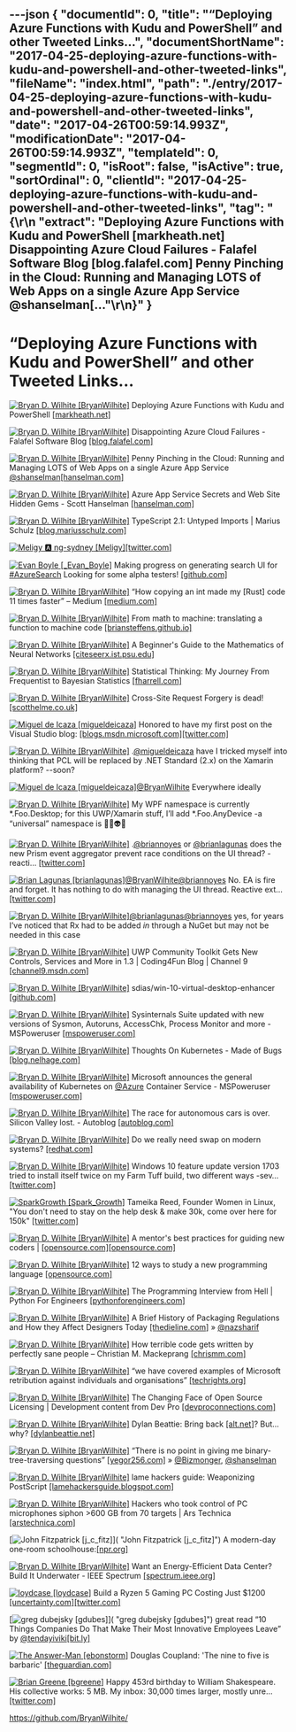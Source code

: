 ---json
{
  "documentId": 0,
  "title": "“Deploying Azure Functions with Kudu and PowerShell” and other Tweeted Links…",
  "documentShortName": "2017-04-25-deploying-azure-functions-with-kudu-and-powershell-and-other-tweeted-links",
  "fileName": "index.html",
  "path": "./entry/2017-04-25-deploying-azure-functions-with-kudu-and-powershell-and-other-tweeted-links",
  "date": "2017-04-26T00:59:14.993Z",
  "modificationDate": "2017-04-26T00:59:14.993Z",
  "templateId": 0,
  "segmentId": 0,
  "isRoot": false,
  "isActive": true,
  "sortOrdinal": 0,
  "clientId": "2017-04-25-deploying-azure-functions-with-kudu-and-powershell-and-other-tweeted-links",
  "tag": "{\r\n  \"extract\": \"Deploying Azure Functions with Kudu and PowerShell [markheath.net] Disappointing Azure Cloud Failures - Falafel Software Blog [blog.falafel.com] Penny Pinching in the Cloud: Running and Managing LOTS of Web Apps on a single Azure App Service @shanselman[...\"\r\n}"
}
---

# “Deploying Azure Functions with Kudu and PowerShell” and other Tweeted Links…

[<img alt="Bryan D. Wilhite [BryanWilhite]" src="https://songhay.blob.core.windows.net/shared-social-twitter/BryanWilhite.jpeg">](http://songhayblog.azurewebsites.net/ "Bryan D. Wilhite [BryanWilhite]") Deploying Azure Functions with Kudu and PowerShell [[markheath.net]](http://markheath.net/post/deploy-azure-functions-kudu-powershell)

[<img alt="Bryan D. Wilhite [BryanWilhite]" src="https://songhay.blob.core.windows.net/shared-social-twitter/BryanWilhite.jpeg">](http://songhayblog.azurewebsites.net/ "Bryan D. Wilhite [BryanWilhite]") Disappointing Azure Cloud Failures - Falafel Software Blog [[blog.falafel.com]](https://blog.falafel.com/disappointing-azure-cloud-failures/)

[<img alt="Bryan D. Wilhite [BryanWilhite]" src="https://songhay.blob.core.windows.net/shared-social-twitter/BryanWilhite.jpeg">](http://songhayblog.azurewebsites.net/ "Bryan D. Wilhite [BryanWilhite]") Penny Pinching in the Cloud: Running and Managing LOTS of Web Apps on a single Azure App Service [@shanselman](http://twitter.com/shanselman)[[hanselman.com]](https://www.hanselman.com/blog/PennyPinchingInTheCloudRunningAndManagingLOTSOfWebAppsOnASingleAzureAppService.aspx)

[<img alt="Bryan D. Wilhite [BryanWilhite]" src="https://songhay.blob.core.windows.net/shared-social-twitter/BryanWilhite.jpeg">](http://songhayblog.azurewebsites.net/ "Bryan D. Wilhite [BryanWilhite]") Azure App Service Secrets and Web Site Hidden Gems - Scott Hanselman [[hanselman.com]](https://www.hanselman.com/blog/AzureAppServiceSecretsAndWebSiteHiddenGems.aspx)

[<img alt="Bryan D. Wilhite [BryanWilhite]" src="https://songhay.blob.core.windows.net/shared-social-twitter/BryanWilhite.jpeg">](http://songhayblog.azurewebsites.net/ "Bryan D. Wilhite [BryanWilhite]") TypeScript 2.1: Untyped Imports | Marius Schulz [[blog.mariusschulz.com]](https://blog.mariusschulz.com/2017/02/17/typescript-2-1-untyped-imports)

[<img alt="Meligy 🅰️ ng-sydney [Meligy]" src="https://songhay.blob.core.windows.net/shared-social-twitter/Meligy.jpeg">](https://www.gurustop.net/ "Meligy 🅰️ ng-sydney [Meligy]")[[twitter.com]](https://twitter.com/code/status/856550723743498240)

[<img alt="Evan Boyle [_Evan_Boyle]" src="https://songhay.blob.core.windows.net/shared-social-twitter/_Evan_Boyle.jpg">](http://github.com/EvanBoyle "Evan Boyle [_Evan_Boyle]") Making progress on generating search UI for [#AzureSearch](http://twitter.com/search?q=%23AzureSearch) Looking for some alpha testers! [[github.com]](https://github.com/EvanBoyle/AzSearch.js)

[<img alt="Bryan D. Wilhite [BryanWilhite]" src="https://songhay.blob.core.windows.net/shared-social-twitter/BryanWilhite.jpeg">](http://songhayblog.azurewebsites.net/ "Bryan D. Wilhite [BryanWilhite]") “How copying an int made my [Rust] code 11 times faster” – Medium [[medium.com]](https://medium.com/@robertgrosse/how-copying-an-int-made-my-code-11-times-faster-f76c66312e0f#.koppow1uf)

[<img alt="Bryan D. Wilhite [BryanWilhite]" src="https://songhay.blob.core.windows.net/shared-social-twitter/BryanWilhite.jpeg">](http://songhayblog.azurewebsites.net/ "Bryan D. Wilhite [BryanWilhite]") From math to machine: translating a function to machine code [[briansteffens.github.io]](https://briansteffens.github.io/2017/02/20/from-math-to-machine.html)

[<img alt="Bryan D. Wilhite [BryanWilhite]" src="https://songhay.blob.core.windows.net/shared-social-twitter/BryanWilhite.jpeg">](http://songhayblog.azurewebsites.net/ "Bryan D. Wilhite [BryanWilhite]") A Beginner's Guide to the Mathematics of Neural Networks [[citeseerx.ist.psu.edu]](http://citeseerx.ist.psu.edu/viewdoc/download?doi=10.1.1.161.3556&rep=rep1&type=pdf)

[<img alt="Bryan D. Wilhite [BryanWilhite]" src="https://songhay.blob.core.windows.net/shared-social-twitter/BryanWilhite.jpeg">](http://songhayblog.azurewebsites.net/ "Bryan D. Wilhite [BryanWilhite]") Statistical Thinking: My Journey From Frequentist to Bayesian Statistics [[fharrell.com]](http://www.fharrell.com/2017/02/my-journey-from-frequentist-to-bayesian.html)

[<img alt="Bryan D. Wilhite [BryanWilhite]" src="https://songhay.blob.core.windows.net/shared-social-twitter/BryanWilhite.jpeg">](http://songhayblog.azurewebsites.net/ "Bryan D. Wilhite [BryanWilhite]") Cross-Site Request Forgery is dead! [[scotthelme.co.uk]](https://scotthelme.co.uk/csrf-is-dead/)

[<img alt="Miguel de Icaza [migueldeicaza]" src="https://songhay.blob.core.windows.net/shared-social-twitter/migueldeicaza.png">](http://tirania.org/blog "Miguel de Icaza [migueldeicaza]") Honored to have my first post on the Visual Studio blog: [[blogs.msdn.microsoft.com]](https://blogs.msdn.microsoft.com/visualstudio/2017/04/12/visual-studio-for-mac-to-the-cloud-and-beyond/)[[twitter.com]](https://twitter.com/migueldeicaza/status/852226860234809350/photo/1)

[<img alt="Bryan D. Wilhite [BryanWilhite]" src="https://songhay.blob.core.windows.net/shared-social-twitter/BryanWilhite.jpeg">](http://songhayblog.azurewebsites.net/ "Bryan D. Wilhite [BryanWilhite]") .[@migueldeicaza](http://twitter.com/migueldeicaza) have I tricked myself into thinking that PCL will be replaced by .NET Standard (2.x) on the Xamarin platform? --soon?

[<img alt="Miguel de Icaza [migueldeicaza]" src="https://songhay.blob.core.windows.net/shared-social-twitter/migueldeicaza.png">](http://tirania.org/blog "Miguel de Icaza [migueldeicaza]")[@BryanWilhite](http://twitter.com/BryanWilhite) Everywhere ideally

[<img alt="Bryan D. Wilhite [BryanWilhite]" src="https://songhay.blob.core.windows.net/shared-social-twitter/BryanWilhite.jpeg">](http://songhayblog.azurewebsites.net/ "Bryan D. Wilhite [BryanWilhite]") My WPF namespace is currently *.Foo.Desktop; for this UWP/Xamarin stuff, I’ll add *.Foo.AnyDevice -a “universal” namespace is 👾😵👽🍌

[<img alt="Bryan D. Wilhite [BryanWilhite]" src="https://songhay.blob.core.windows.net/shared-social-twitter/BryanWilhite.jpeg">](http://songhayblog.azurewebsites.net/ "Bryan D. Wilhite [BryanWilhite]") .[@briannoyes](http://twitter.com/briannoyes) or [@brianlagunas](http://twitter.com/brianlagunas) does the new Prism event aggregator prevent race conditions on the UI thread? -reacti… [[twitter.com]](https://twitter.com/i/web/status/854148662527574016)

[<img alt="Brian Lagunas [brianlagunas]" src="https://songhay.blob.core.windows.net/shared-social-twitter/brianlagunas.jpeg">](http://brianlagunas.com/ "Brian Lagunas [brianlagunas]")[@BryanWilhite](http://twitter.com/BryanWilhite)[@briannoyes](http://twitter.com/briannoyes) No. EA is fire and forget. It has nothing to do with managing the UI thread. Reactive ext… [[twitter.com]](https://twitter.com/i/web/status/854341988178513920)

[<img alt="Bryan D. Wilhite [BryanWilhite]" src="https://songhay.blob.core.windows.net/shared-social-twitter/BryanWilhite.jpeg">](http://songhayblog.azurewebsites.net/ "Bryan D. Wilhite [BryanWilhite]")[@brianlagunas](http://twitter.com/brianlagunas)[@briannoyes](http://twitter.com/briannoyes) yes, for years I’ve noticed that Rx had to be added *in* through a NuGet but may not be needed in this case

[<img alt="Bryan D. Wilhite [BryanWilhite]" src="https://songhay.blob.core.windows.net/shared-social-twitter/BryanWilhite.jpeg">](http://songhayblog.azurewebsites.net/ "Bryan D. Wilhite [BryanWilhite]") UWP Community Toolkit Gets New Controls, Services and More in 1.3 | Coding4Fun Blog | Channel 9 [[channel9.msdn.com]](https://channel9.msdn.com/coding4fun/blog/UWP-Community-Toolkit-Gets-New-Controls-Services-and-More-in-13)

[<img alt="Bryan D. Wilhite [BryanWilhite]" src="https://songhay.blob.core.windows.net/shared-social-twitter/BryanWilhite.jpeg">](http://songhayblog.azurewebsites.net/ "Bryan D. Wilhite [BryanWilhite]") sdias/win-10-virtual-desktop-enhancer [[github.com]](https://github.com/sdias/win-10-virtual-desktop-enhancer)

[<img alt="Bryan D. Wilhite [BryanWilhite]" src="https://songhay.blob.core.windows.net/shared-social-twitter/BryanWilhite.jpeg">](http://songhayblog.azurewebsites.net/ "Bryan D. Wilhite [BryanWilhite]") Sysinternals Suite updated with new versions of Sysmon, Autoruns, AccessChk, Process Monitor and more - MSPoweruser [[mspoweruser.com]](https://mspoweruser.com/sysinternals-suite-updated-with-new-versions-of-sysmon-autoruns-accesschk-process-monitor-and-more/)

[<img alt="Bryan D. Wilhite [BryanWilhite]" src="https://songhay.blob.core.windows.net/shared-social-twitter/BryanWilhite.jpeg">](http://songhayblog.azurewebsites.net/ "Bryan D. Wilhite [BryanWilhite]") Thoughts On Kubernetes - Made of Bugs [[blog.nelhage.com]](https://blog.nelhage.com/post/kubernetes/)

[<img alt="Bryan D. Wilhite [BryanWilhite]" src="https://songhay.blob.core.windows.net/shared-social-twitter/BryanWilhite.jpeg">](http://songhayblog.azurewebsites.net/ "Bryan D. Wilhite [BryanWilhite]") Microsoft announces the general availability of Kubernetes on [@Azure](http://twitter.com/Azure) Container Service - MSPoweruser [[mspoweruser.com]](https://mspoweruser.com/microsoft-announces-general-availability-kubernetes-azure-container-service/)

[<img alt="Bryan D. Wilhite [BryanWilhite]" src="https://songhay.blob.core.windows.net/shared-social-twitter/BryanWilhite.jpeg">](http://songhayblog.azurewebsites.net/ "Bryan D. Wilhite [BryanWilhite]") The race for autonomous cars is over. Silicon Valley lost. - Autoblog [[autoblog.com]](http://www.autoblog.com/2017/02/21/race-for-autonomous-cars-is-over-mcelroy-autoline-opinion/)

[<img alt="Bryan D. Wilhite [BryanWilhite]" src="https://songhay.blob.core.windows.net/shared-social-twitter/BryanWilhite.jpeg">](http://songhayblog.azurewebsites.net/ "Bryan D. Wilhite [BryanWilhite]") Do we really need swap on modern systems? [[redhat.com]](https://www.redhat.com/en/about/blog/do-we-really-need-swap-modern-systems)

[<img alt="Bryan D. Wilhite [BryanWilhite]" src="https://songhay.blob.core.windows.net/shared-social-twitter/BryanWilhite.jpeg">](http://songhayblog.azurewebsites.net/ "Bryan D. Wilhite [BryanWilhite]") Windows 10 feature update version 1703 tried to install itself twice on my Farm Tuff build, two different ways -sev… [[twitter.com]](https://twitter.com/i/web/status/852983110035587072)

[<img alt="SparkGrowth [Spark_Growth]" src="https://songhay.blob.core.windows.net/shared-social-twitter/Spark_Growth.jpeg">](http://sparkgrowth.net/ "SparkGrowth [Spark_Growth]") Tameika Reed, Founder Women in Linux, "You don't need to stay on the help desk & make 30k, come over here for 150k" [[twitter.com]](https://twitter.com/Spark_Growth/status/730170491244261376/photo/1)

[<img alt="Bryan D. Wilhite [BryanWilhite]" src="https://songhay.blob.core.windows.net/shared-social-twitter/BryanWilhite.jpeg">](http://songhayblog.azurewebsites.net/ "Bryan D. Wilhite [BryanWilhite]") A mentor's best practices for guiding new coders | [[opensource.com]](http://Opensource.com)[[opensource.com]](https://opensource.com/article/17/2/why-you-should-be-mentor)

[<img alt="Bryan D. Wilhite [BryanWilhite]" src="https://songhay.blob.core.windows.net/shared-social-twitter/BryanWilhite.jpeg">](http://songhayblog.azurewebsites.net/ "Bryan D. Wilhite [BryanWilhite]") 12 ways to study a new programming language [[opensource.com]](https://opensource.com/article/17/4/12-ways-study-new-programming-language)

[<img alt="Bryan D. Wilhite [BryanWilhite]" src="https://songhay.blob.core.windows.net/shared-social-twitter/BryanWilhite.jpeg">](http://songhayblog.azurewebsites.net/ "Bryan D. Wilhite [BryanWilhite]") The Programming Interview from Hell | Python For Engineers [[pythonforengineers.com]](http://pythonforengineers.com/the-programming-interview-from-hell/)

[<img alt="Bryan D. Wilhite [BryanWilhite]" src="https://songhay.blob.core.windows.net/shared-social-twitter/BryanWilhite.jpeg">](http://songhayblog.azurewebsites.net/ "Bryan D. Wilhite [BryanWilhite]") A Brief History of Packaging Regulations and How they Affect Designers Today [[thedieline.com]](http://www.thedieline.com/blog/2017/2/16/a-brief-history-of-packaging-regulations-and-how-they-affect-designers-today) » [@nazsharif](http://twitter.com/nazsharif)

[<img alt="Bryan D. Wilhite [BryanWilhite]" src="https://songhay.blob.core.windows.net/shared-social-twitter/BryanWilhite.jpeg">](http://songhayblog.azurewebsites.net/ "Bryan D. Wilhite [BryanWilhite]") How terrible code gets written by perfectly sane people – Christian M. Mackeprang [[chrismm.com]](http://chrismm.com/blog/how-terrible-code-gets-written-by-perfectly-sane-people/)

[<img alt="Bryan D. Wilhite [BryanWilhite]" src="https://songhay.blob.core.windows.net/shared-social-twitter/BryanWilhite.jpeg">](http://songhayblog.azurewebsites.net/ "Bryan D. Wilhite [BryanWilhite]") “we have covered examples of Microsoft retribution against individuals and organisations” [[techrights.org]](http://techrights.org/2017/02/20/article-about-microsoft-cult-tactics/)

[<img alt="Bryan D. Wilhite [BryanWilhite]" src="https://songhay.blob.core.windows.net/shared-social-twitter/BryanWilhite.jpeg">](http://songhayblog.azurewebsites.net/ "Bryan D. Wilhite [BryanWilhite]") The Changing Face of Open Source Licensing | Development content from Dev Pro [[devproconnections.com]](http://devproconnections.com/development/changing-face-open-source-licensing)

[<img alt="Bryan D. Wilhite [BryanWilhite]" src="https://songhay.blob.core.windows.net/shared-social-twitter/BryanWilhite.jpeg">](http://songhayblog.azurewebsites.net/ "Bryan D. Wilhite [BryanWilhite]") Dylan Beattie: Bring back [[alt.net]](http://alt.NET)? But… why? [[dylanbeattie.net]](http://www.dylanbeattie.net/2017/02/bring-back-altnet-but-why.html)

[<img alt="Bryan D. Wilhite [BryanWilhite]" src="https://songhay.blob.core.windows.net/shared-social-twitter/BryanWilhite.jpeg">](http://songhayblog.azurewebsites.net/ "Bryan D. Wilhite [BryanWilhite]") “There is no point in giving me binary-tree-traversing questions” [[yegor256.com]](http://www.yegor256.com/2017/02/21/say-no-to-google-recruiters.html) » [@Bizmonger](http://twitter.com/Bizmonger), [@shanselman](http://twitter.com/shanselman)

[<img alt="Bryan D. Wilhite [BryanWilhite]" src="https://songhay.blob.core.windows.net/shared-social-twitter/BryanWilhite.jpeg">](http://songhayblog.azurewebsites.net/ "Bryan D. Wilhite [BryanWilhite]") lame hackers guide: Weaponizing PostScript [[lamehackersguide.blogspot.com]](https://lamehackersguide.blogspot.com/2017/02/weaponizing-postscript.html)

[<img alt="Bryan D. Wilhite [BryanWilhite]" src="https://songhay.blob.core.windows.net/shared-social-twitter/BryanWilhite.jpeg">](http://songhayblog.azurewebsites.net/ "Bryan D. Wilhite [BryanWilhite]") Hackers who took control of PC microphones siphon >600 GB from 70 targets | Ars Technica [[arstechnica.com]](https://arstechnica.com/security/2017/02/hackers-who-took-control-of-pc-microphones-siphon-600-gb-from-70-targets/)

[<img alt="John Fitzpatrick [j_c_fitz]" src="https://songhay.blob.core.windows.net/shared-social-twitter/j_c_fitz.jpg">]( "John Fitzpatrick [j_c_fitz]") A modern-day one-room schoolhouse:[[npr.org]](http://www.npr.org/sections/ed/2016/06/09/474976731/the-one-room-schoolhouse-thats-a-model-for-the-world)

[<img alt="Bryan D. Wilhite [BryanWilhite]" src="https://songhay.blob.core.windows.net/shared-social-twitter/BryanWilhite.jpeg">](http://songhayblog.azurewebsites.net/ "Bryan D. Wilhite [BryanWilhite]") Want an Energy-Efficient Data Center? Build It Underwater - IEEE Spectrum [[spectrum.ieee.org]](http://spectrum.ieee.org/computing/hardware/want-an-energyefficient-data-center-build-it-underwater)

[<img alt="loydcase [loydcase]" src="https://songhay.blob.core.windows.net/shared-social-twitter/loydcase.jpg">](http://uncertainty.com/ "loydcase [loydcase]") Build a Ryzen 5 Gaming PC Costing Just $1200 [[uncertainty.com]](https://uncertainty.com/budget-ryzen-5-gaming-pc/)[[twitter.com]](https://twitter.com/loydcase/status/856551106054418434/photo/1)

[<img alt="greg dubejsky [gdubes]" src="https://songhay.blob.core.windows.net/shared-social-twitter/gdubes.jpg">]( "greg dubejsky [gdubes]") great read “10 Things Companies Do That Make Their Most Innovative Employees Leave” by [@tendayiviki](http://twitter.com/tendayiviki)[[bit.ly]](http://bit.ly/2oYqdmt)

[<img alt="The Answer-Man [ebonstorm]" src="https://songhay.blob.core.windows.net/shared-social-twitter/ebonstorm.jpg">](http://answer-man.net/ "The Answer-Man [ebonstorm]") Douglas Coupland: 'The nine to five is barbaric' [[theguardian.com]](https://www.theguardian.com/small-business-network/2017/mar/30/douglas-coupland-the-nine-to-five-is-barbaric?CMP=share_btn_tw)

[<img alt="Brian Greene [bgreene]" src="https://songhay.blob.core.windows.net/shared-social-twitter/bgreene.jpeg">](http://briangreene.org/ "Brian Greene [bgreene]") Happy 453rd birthday to William Shakespeare. His collective works: 5 MB. My inbox: 30,000 times larger, mostly unre… [[twitter.com]](https://twitter.com/i/web/status/856225982356873216)

<https://github.com/BryanWilhite/>
